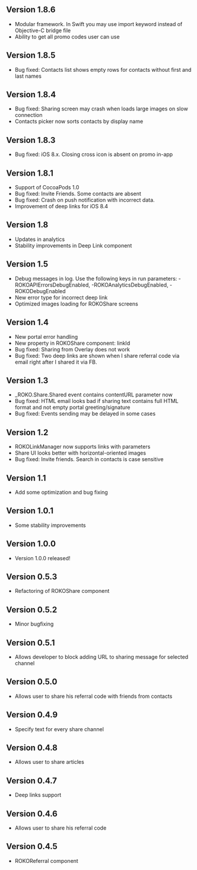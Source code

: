 ## Version 1.8.6
- Modular framework. In Swift you may use import keyword instead of Objective-C bridge file
- Ability to get all promo codes user can use

## Version 1.8.5
- Bug fixed: Contacts list shows empty rows for contacts without first and last names

## Version 1.8.4
- Bug fixed: Sharing screen may crash when loads large images on slow connection
- Contacts picker now sorts contacts by display name

## Version 1.8.3
- Bug fixed: iOS 8.x. Closing cross icon is absent on promo in-app

## Version 1.8.1
- Support of CocoaPods 1.0
- Bug fixed: Invite Friends. Some contacts are absent
- Bug fixed: Crash on push notification with incorrect data.
- Improvement of deep links for iOS 8.4

## Version 1.8
- Updates in analytics
- Stability improvements in Deep Link component

## Version 1.5
- Debug messages in log. Use the following keys in run parameters: -ROKOAPIErrorsDebugEnabled, -ROKOAnalyticsDebugEnabled, -ROKODebugEnabled
- New error type for incorrect deep link
- Optimized images loading for ROKOShare screens

## Version 1.4
- New portal error handling
- New property in ROKOShare component: linkId
- Bug fixed: Sharing from Overlay does not work
- Bug fixed: Two deep links are shown when I share referral code via email right after I shared it via FB.

## Version 1.3
- _ROKO.Share.Shared event contains contentURL parameter now
- Bug fixed: HTML email looks bad if sharing text contains full HTML format and not empty portal greeting/signature
- Bug fixed: Events sending may be delayed in some cases

## Version 1.2
- ROKOLinkManager now supports links with parameters
- Share UI looks better with horizontal-oriented images
- Bug fixed: Invite friends. Search in contacts is case sensitive 

## Version 1.1
- Add some optimization and bug fixing

## Version 1.0.1
- Some stability improvements 

## Version 1.0.0
- Version 1.0.0 released!

## Version 0.5.3
- Refactoring of ROKOShare component

## Version 0.5.2
- Minor bugfixing

## Version 0.5.1
- Allows developer to block adding URL to sharing message for selected channel

## Version 0.5.0
- Allows user to share his referral code with friends from contacts

## Version 0.4.9
- Specify text for every share channel

## Version 0.4.8
- Allows user to share articles

## Version 0.4.7
- Deep links support

## Version 0.4.6
- Allows user to share his referral code

## Version 0.4.5
- ROKOReferral component
